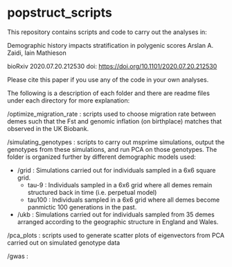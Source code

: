# popstruct_scripts

This repository contains scripts and code to carry out the analyses in:

Demographic history impacts stratification in polygenic scores
Arslan A. Zaidi, Iain Mathieson

bioRxiv 2020.07.20.212530
doi: https://doi.org/10.1101/2020.07.20.212530

Please cite this paper if you use any of the code in your own analyses.

The following is a description of each folder and there are readme files under each directory for more explanation:

/optimize_migration_rate : scripts used to choose migration rate between demes such that the Fst and genomic inflation (on birthplace) matches that observed in the UK Biobank.

/simulating_genotypes : scripts to carry out msprime simulations, output the genotypes from these simulations, and run PCA on those genotypes. The folder is organized further by different demographic models used:
  - /grid : Simulations carried out for individuals sampled in a 6x6 square grid.
    - tau-9 : Individuals sampled in a 6x6 grid where all demes remain structured back in time (i.e. perpetual model)
    - tau100 : Individuals sampled in a 6x6 grid where all demes become panmictic 100 generations in the past.
  - /ukb : Simulations carried out for individuals sampled from 35 demes arranged according to the geographic structure in England and Wales.

/pca_plots : scripts used to generate scatter plots of eigenvectors from PCA carried out on simulated genotype data

/gwas :
